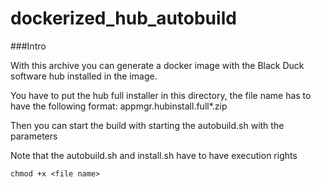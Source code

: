 # dockerized_hub_autobuild


###Intro

With this archive you can generate a docker image with the Black Duck software hub installed in the image.

You have to put the hub full installer in this directory, the file name has to have the following format:
appmgr.hubinstall.full*.zip

Then you can start the build with starting the autobuild.sh with the parameters <image name> <license>

Note that the autobuild.sh and install.sh have to have execution rights
```console
chmod +x <file name>
```
